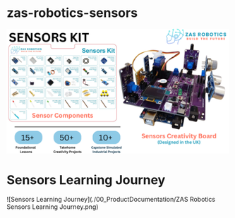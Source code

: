 # zas-robotics-sensors

![ZAS Robotics Sensors ](./00_ProductDocumentation/ZASRoboticsSensorsCreativeBoard.png)

# Sensors Learning Journey

![Sensors Learning Journey](./00_ProductDocumentation/ZAS Robotics Sensors Learning Journey.png)
